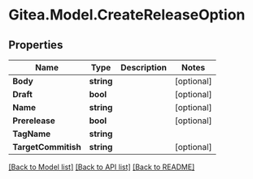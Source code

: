 
# Gitea.Model.CreateReleaseOption

## Properties

Name | Type | Description | Notes
------------ | ------------- | ------------- | -------------
**Body** | **string** |  | [optional] 
**Draft** | **bool** |  | [optional] 
**Name** | **string** |  | [optional] 
**Prerelease** | **bool** |  | [optional] 
**TagName** | **string** |  | 
**TargetCommitish** | **string** |  | [optional] 

[[Back to Model list]](../README.md#documentation-for-models)
[[Back to API list]](../README.md#documentation-for-api-endpoints)
[[Back to README]](../README.md)

